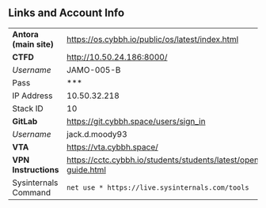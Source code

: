 ## Links and Account Info
| | | 
|-|-|
| **Antora (main site)** | https://os.cybbh.io/public/os/latest/index.html |
| **CTFD** | http://10.50.24.186:8000/ |
| *Username* | JAMO-005-B |
| Pass | *** |
| IP Address| 10.50.32.218 |
| Stack ID | 10|
| **GitLab** | https://git.cybbh.space/users/sign_in |
| *Username* | jack.d.moody93 | 
| **VTA** | https://vta.cybbh.space/ | 
| **VPN Instructions** | https://cctc.cybbh.io/students/students/latest/openvpn-guide.html | 
| Sysinternals Command| `net use * https://live.sysinternals.com/tools`|
